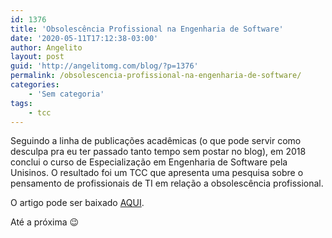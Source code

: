 ```yaml
---
id: 1376
title: 'Obsolescência Profissional na Engenharia de Software'
date: '2020-05-11T17:12:38-03:00'
author: Angelito
layout: post
guid: 'http://angelitomg.com/blog/?p=1376'
permalink: /obsolescencia-profissional-na-engenharia-de-software/
categories:
    - 'Sem categoria'
tags:
    - tcc
---
```


Seguindo a linha de publicações acadêmicas (o que pode servir como desculpa pra eu ter passado tanto tempo sem postar no blog), em 2018 conclui o curso de Especialização em Engenharia de Software pela Unisinos. O resultado foi um TCC que apresenta uma pesquisa sobre o pensamento de profissionais de TI em relação a obsolescência profissional.

O artigo pode ser baixado [AQUI](https://angelitomg.github.io/downloads/AVALIACAO_SOBRE_A_OBSOLESCENCIA_PROFISSIONAL_EM_ENGENHARIA_DE_SOFTWARE.pdf).

Até a próxima 😉